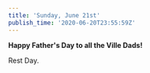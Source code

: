 ```yaml
---
title: 'Sunday, June 21st'
publish_time: '2020-06-20T23:55:59Z'
---
```


**Happy Father's Day to all the Ville Dads!**

Rest Day.
